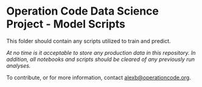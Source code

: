 # Operation Code Data Science Project - Model Scripts

This folder should contain any scripts utilized to train and predict.

*At no time is it acceptable to store any production data in this repository. In addition, all notebooks and scripts should be cleared of any previously run analyses.*

To contribute, or for more information, contact alexb@operationcode.org.
